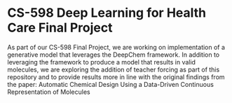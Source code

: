 # CS-598 Deep Learning for Health Care Final Project

As part of our CS-598 Final Project, we are working on implementation of a generative model that leverages the DeepChem framework.  In addition to leveraging the framework to produce a model that results in valid molecules, we are exploring the addition of teacher forcing as part of this repository and to provide results more in line with the original findings from the paper: Automatic Chemical Design Using a Data-Driven Continuous Representation of Molecules

